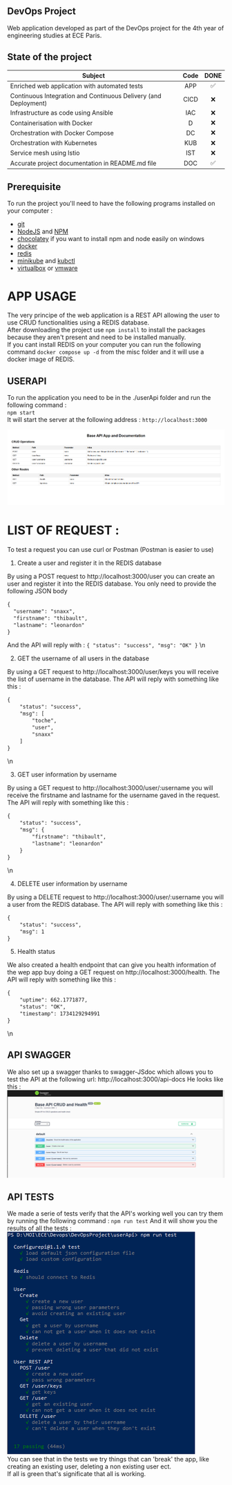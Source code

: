 ## DevOps Project

Web application developed as part of the DevOps project for the 4th year of engineering studies at ECE Paris.

## State of the project

| Subject                                                         | Code | DONE |
| --------------------------------------------------------------- | :--: | :--: |
| Enriched web application with automated tests                   | APP  |  ✅  |
| Continuous Integration and Continuous Delivery (and Deployment) | CICD |  ❌  |
| Infrastructure as code using Ansible                            | IAC  |  ❌  |
| Containerisation with Docker                                    |  D   |  ❌  |
| Orchestration with Docker Compose                               |  DC  |  ❌  |
| Orchestration with Kubernetes                                   | KUB  |  ❌  |
| Service mesh using Istio                                        | IST  |  ❌  |
| Accurate project documentation in README.md file                | DOC  |  ✅  |

## Prerequisite

To run the project you'll need to have the following programs installed on your computer :

- [git](https://git-scm.com/downloads)
- [NodeJS](https://nodejs.org/en) and [NPM](https://docs.npmjs.com/cli/v10/configuring-npm/install)
- [chocolatey](https://chocolatey.org/install) if you want to install npm and node easily on windows
- [docker](https://docs.docker.com/get-started/get-docker/)
- [redis](https://redis.io/resources/mit-report-genai/)
- [minikube](https://minikube.sigs.k8s.io/docs/start/?arch=%2Fwindows%2Fx86-64%2Fstable%2F.exe+download) and [kubctl](https://kubernetes.io/docs/tasks/tools/)
- [virtualbox](https://www.virtualbox.org/wiki/Downloads) or [vmware](https://www.vmware.com/)

# APP USAGE

The very principe of the web application is a REST API allowing the user to use CRUD functionalities using a REDIS database.  
After downloading the project use `npm install` to install the packages because they aren't present and need to be installed manually.  
If you cant install REDIS on your computer you can run the following command `docker compose up -d` from the misc folder and it will use a docker image of REDIS.

## USERAPI

To run the application you need to be in the ./userApi folder and run the following command :  
`npm start`  
It will start the server at the following address : `http://localhost:3000`

![alt text](.\images\image.png)

# LIST OF REQUEST :

To test a request you can use curl or Postman (Postman is easier to use)

1. Create a user and register it in the REDIS database

By using a POST request to http://localhost:3000/user you can create an user and register it into the REDIS database. You only need to provide the following JSON body

```
{
  "username": "snaxx",
  "firstname": "thibault",
  "lastname": "leonardon"
}
```

And the API will reply with :
`{ "status": "success", "msg": "OK" }`
\n

2. GET the username of all users in the database

By using a GET request to http://localhost:3000/user/keys you will receive the list of username in the database. The API will reply with something like this :

```
{
    "status": "success",
    "msg": [
        "toche",
        "user",
        "snaxx"
    ]
}
```

\n

3. GET user information by username

By using a GET request to http://localhost:3000/user/:username you will receive the firstname and lastname for the username gaved in the request. The API will reply with something like this :

```
{
    "status": "success",
    "msg": {
        "firstname": "thibault",
        "lastname": "leonardon"
    }
}
```

\n

4. DELETE user information by username

By using a DELETE request to http://localhost:3000/user/:username you will a user from the REDIS database. The API will reply with something like this :

```
{
    "status": "success",
    "msg": 1
}
```

5. Health status

We also created a health endpoint that can give you health information of the wep app buy doing a GET request on http://localhost:3000/health. The API will reply with something like this :

```
{
    "uptime": 662.1771877,
    "status": "OK",
    "timestamp": 1734129294991
}
```

\n

## API SWAGGER

We also set up a swagger thanks to swagger-JSdoc which allows you to test the API at the following url: http://localhost:3000/api-docs He looks like this : ![alt text](./images/swagger.png)

## API TESTS

We made a serie of tests verify that the API's working well you can try them by running the following command : `npm run test`
And it will show you the results of all the tests :
![alt text](./images/tests.png)  
You can see that in the tests we try things that can 'break' the app, like creating an existing user, deleting a non existing user ect.  
If all is green that's significate that all is working.
